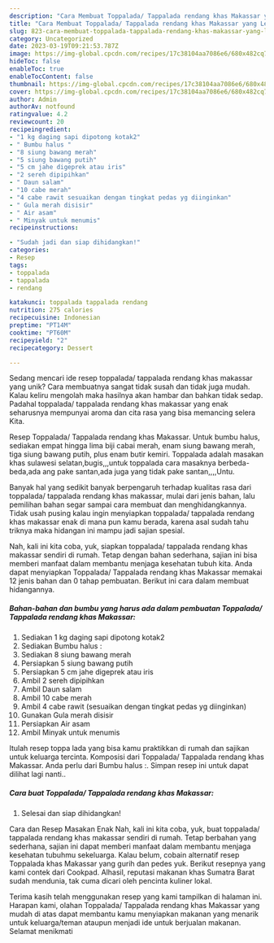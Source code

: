 ```yaml
---
description: "Cara Membuat Toppalada/ Tappalada rendang khas Makassar yang Lezat"
title: "Cara Membuat Toppalada/ Tappalada rendang khas Makassar yang Lezat"
slug: 823-cara-membuat-toppalada-tappalada-rendang-khas-makassar-yang-lezat
category: Uncategorized
date: 2023-03-19T09:21:53.787Z
image: https://img-global.cpcdn.com/recipes/17c38104aa7086e6/680x482cq70/toppalada-tappalada-rendang-khas-makassar-foto-resep-utama.jpg
hideToc: false
enableToc: true
enableTocContent: false
thumbnail: https://img-global.cpcdn.com/recipes/17c38104aa7086e6/680x482cq70/toppalada-tappalada-rendang-khas-makassar-foto-resep-utama.jpg
cover: https://img-global.cpcdn.com/recipes/17c38104aa7086e6/680x482cq70/toppalada-tappalada-rendang-khas-makassar-foto-resep-utama.jpg
author: Admin
authorAv: notfound
ratingvalue: 4.2
reviewcount: 20
recipeingredient:
- "1 kg daging sapi dipotong kotak2"
- " Bumbu halus "
- "8 siung bawang merah"
- "5 siung bawang putih"
- "5 cm jahe digeprek atau iris"
- "2 sereh dipipihkan"
- " Daun salam"
- "10 cabe merah"
- "4 cabe rawit sesuaikan dengan tingkat pedas yg diinginkan"
- " Gula merah disisir"
- " Air asam"
- " Minyak untuk menumis"
recipeinstructions:

- "Sudah jadi dan siap dihidangkan!"
categories:
- Resep
tags:
- toppalada
- tappalada
- rendang

katakunci: toppalada tappalada rendang 
nutrition: 275 calories
recipecuisine: Indonesian
preptime: "PT14M"
cooktime: "PT60M"
recipeyield: "2"
recipecategory: Dessert

---
```





Sedang mencari ide resep toppalada/ tappalada rendang khas makassar yang unik? Cara membuatnya sangat tidak susah dan tidak juga mudah. Kalau keliru mengolah maka hasilnya akan hambar dan bahkan tidak sedap. Padahal toppalada/ tappalada rendang khas makassar yang enak seharusnya mempunyai aroma dan cita rasa yang bisa memancing selera Kita.





Resep Toppalada/ Tappalada rendang khas Makassar. Untuk bumbu halus, sediakan empat hingga lima biji cabai merah, enam siung bawang merah, tiga siung bawang putih, plus enam butir kemiri. Toppalada adalah masakan khas sulawesi selatan,bugis,,,untuk toppalada cara masaknya berbeda-beda,ada ang pake santan,ada juga yang tidak pake santan,,,,Untu.

Banyak hal yang sedikit banyak berpengaruh terhadap kualitas rasa dari toppalada/ tappalada rendang khas makassar, mulai dari jenis bahan, lalu pemilihan bahan segar sampai cara membuat dan menghidangkannya. Tidak usah pusing kalau ingin menyiapkan toppalada/ tappalada rendang khas makassar enak di mana pun kamu berada, karena asal sudah tahu triknya maka hidangan ini mampu jadi sajian spesial.






Nah, kali ini kita coba, yuk, siapkan toppalada/ tappalada rendang khas makassar sendiri di rumah. Tetap dengan bahan sederhana, sajian ini bisa memberi manfaat dalam membantu menjaga kesehatan tubuh kita. Anda dapat menyiapkan Toppalada/ Tappalada rendang khas Makassar memakai 12 jenis bahan dan 0 tahap pembuatan. Berikut ini cara dalam membuat hidangannya.

<!--inarticleads1-->

##### Bahan-bahan dan bumbu yang harus ada dalam pembuatan Toppalada/ Tappalada rendang khas Makassar:

1. Sediakan 1 kg daging sapi dipotong kotak2
1. Sediakan  Bumbu halus :
1. Sediakan 8 siung bawang merah
1. Persiapkan 5 siung bawang putih
1. Persiapkan 5 cm jahe digeprek atau iris
1. Ambil 2 sereh dipipihkan
1. Ambil  Daun salam
1. Ambil 10 cabe merah
1. Ambil 4 cabe rawit (sesuaikan dengan tingkat pedas yg diinginkan)
1. Gunakan  Gula merah disisir
1. Persiapkan  Air asam
1. Ambil  Minyak untuk menumis


Itulah resep toppa lada yang bisa kamu praktikkan di rumah dan sajikan untuk keluarga tercinta. Komposisi dari Toppalada/ Tappalada rendang khas Makassar. Anda perlu dari Bumbu halus :. Simpan resep ini untuk dapat dilihat lagi nanti.. 

<!--inarticleads2-->

##### Cara buat Toppalada/ Tappalada rendang khas Makassar:


1. Selesai dan siap dihidangkan!

Cara dan Resep Masakan Enak Nah, kali ini kita coba, yuk, buat toppalada/ tappalada rendang khas makassar sendiri di rumah. Tetap berbahan yang sederhana, sajian ini dapat memberi manfaat dalam membantu menjaga kesehatan tubuhmu sekeluarga. Kalau belum, cobain alternatif resep Toppalada khas Makassar yang gurih dan pedes yuk. Berikut resepnya yang kami contek dari Cookpad. Alhasil, reputasi makanan khas Sumatra Barat sudah mendunia, tak cuma dicari oleh pencinta kuliner lokal. 

Terima kasih telah menggunakan resep yang kami tampilkan di halaman ini. Harapan kami, olahan Toppalada/ Tappalada rendang khas Makassar yang mudah di atas dapat membantu kamu menyiapkan makanan yang menarik untuk keluarga/teman ataupun menjadi ide untuk berjualan makanan. Selamat menikmati
